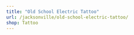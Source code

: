 ```yaml
---
title: "Old School Electric Tattoo"
url: /jacksonville/old-school-electric-tattoo/
shop: Tattoo
---
```

